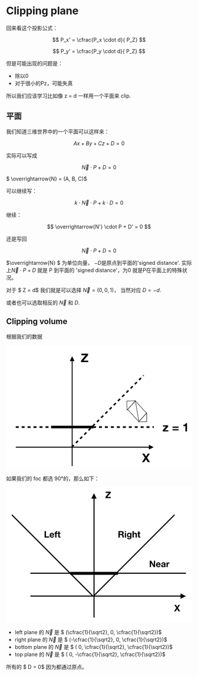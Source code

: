 # Clipping plane

回来看这个投影公式：

$$
P_x' = \cfrac{P_x \cdot d}{ P_Z}
$$

$$
P_y' = \cfrac{P_y \cdot d}{ P_Z}
$$

但是可能出现的问题是：

- 除以0
- 对于很小的Pz，可能失真


所以我们应该学习比如像 z = d 一样用一个平面来 clip.


## 平面

我们知道三维世界中的一个平面可以这样来：

$$
Ax + By + Cz + D = 0
$$

实际可以写成

$$
\overrightarrow{N} \cdot P + D = 0
$$

$ \overrightarrow{N} = (A, B, C)$

可以继续写：

$$
k \cdot \overrightarrow{N} \cdot P + k \cdot D = 0
$$


继续：

$$
\overrightarrow{N'} \cdot P + D' = 0
$$

还是写回

$$
\overrightarrow{N} \cdot P + D = 0
$$

$\overrightarrow{N} $ 为单位向量， $-D$是原点到平面的'signed distance'. 实际上$\overrightarrow{N} \cdot P + D$ 就是 P 到平面的 'signed distance'，为0 就是P在平面上的特殊状况。

对于 $ Z = d$ 我们就是可以选择 $\overrightarrow{N} = (0, 0, 1)$， 当然对应 $D = -d$.

或者也可以选取相反的 $\overrightarrow{N}$ 和 $D$.

## Clipping volume

根据我们的数据

![](images/clipping_1.png)



如果我们的 foc 都选 90°的，那么如下：


![](images/clipping_2.png)


- left plane 的 $\overrightarrow{N}$ 是 $ (\cfrac{1}{\sqrt2}, 0, \cfrac{1}{\sqrt2})$
- right plane 的 $\overrightarrow{N}$ 是 $ (-\cfrac{1}{\sqrt2}, 0, \cfrac{1}{\sqrt2})$
- bottom plane 的 $\overrightarrow{N}$ 是 $ ( 0, \cfrac{1}{\sqrt2}, \cfrac{1}{\sqrt2})$
- top plane 的 $\overrightarrow{N}$ 是 $ ( 0, -\cfrac{1}{\sqrt2}, \cfrac{1}{\sqrt2})$

所有的 $ D = 0$ 因为都通过原点。



